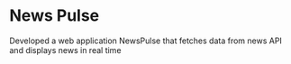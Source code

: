 # News Pulse
 Developed a web application NewsPulse that fetches data from news API and displays news in real time 
